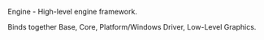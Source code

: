 Engine - High-level engine framework.

Binds together Base, Core, Platform/Windows Driver, Low-Level Graphics.
